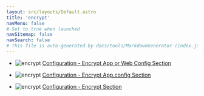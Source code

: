 ```yaml
---
layout: src/layouts/Default.astro
title: 'encrypt'
navMenu: false
# Set to true when launched
navSitemap: false
navSearch: false
# This file is auto-generated by docs/tools/MarkdownGenerator (index.js)
---
```


<ul>

<li>

![encrypt](https://i.octopus.com/library/step-templates/encrypt.png) [Configuration - Encrypt App or Web Config Section](/integrations/encrypt/configuration-encrypt-app-or-web-config-section)

</li>
        
<li>

![encrypt](https://i.octopus.com/library/step-templates/encrypt.png) [Configuration - Encrypt App.config Section](/integrations/encrypt/configuration-encrypt-app.config-section)

</li>
        
<li>

![encrypt](https://i.octopus.com/library/step-templates/encrypt.png) [Configuration - Encrypt Section](/integrations/encrypt/configuration-encrypt-section)

</li>
        
</ul>
